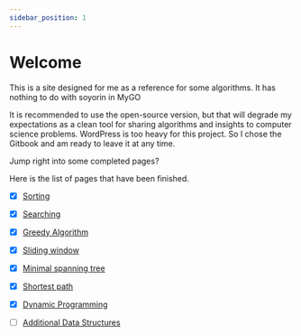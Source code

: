 ```yaml
---
sidebar_position: 1
---
```


# Welcome

This is a site designed for me as a reference for some algorithms. It has nothing to do with soyorin in MyGO

It is recommended to use the open-source version, but that will degrade my expectations as a clean tool for sharing algorithms and insights to computer science problems. WordPress is too heavy for this project. So I chose the Gitbook and am ready to leave it at any time.

Jump right into some completed pages?

Here is the list of pages that have been finished.


- [x] [Sorting](./category/sorting)


- [x] [Searching](./category/searching)


- [x] [Greedy Algorithm](./category/greedy-algorithm)


- [x] [Sliding window](./category/sliding-window)


- [x] [Minimal spanning tree](./category/minimal-spanning-tree)


- [x] [Shortest path](./category/shortest-path)


- [x] [Dynamic Programming](./category/dynamic-programming)


- [ ] [Additional Data Structures](./category/additional-data-structures)

